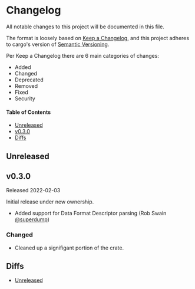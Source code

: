 # Changelog

All notable changes to this project will be documented in this file.

The format is loosely based on [Keep a Changelog](https://keepachangelog.com/en/1.0.0/),
and this project adheres to cargo's version of [Semantic Versioning](https://doc.rust-lang.org/cargo/reference/semver.html).

Per Keep a Changelog there are 6 main categories of changes:
- Added
- Changed
- Deprecated
- Removed
- Fixed
- Security

#### Table of Contents

- [Unreleased](#unreleased)
- [v0.3.0](#v030)
- [Diffs](#diffs)

## Unreleased

## v0.3.0

Released 2022-02-03

Initial release under new ownership.
- Added support for Data Format Descriptor parsing (Rob Swain [@superdump](https://github.com/superdump))

### Changed
- Cleaned up a signifigant portion of the crate.

## Diffs

- [Unreleased](https://github.com/BVE-Reborn/ktx2/compare/v0.3.0...HEAD)


